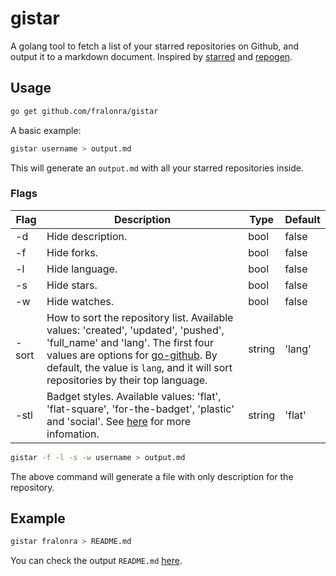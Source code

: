 # gistar

A golang tool to fetch a list of your starred repositories on Github, and output it to a markdown document. Inspired by [starred](https://github.com/maguowei/starred) and [repogen](https://github.com/skyjia/repogen).

## Usage

```bash
go get github.com/fralonra/gistar
```

A basic example:
```bash
gistar username > output.md
```
This will generate an `output.md` with all your starred repositories inside.

### Flags
| Flag | Description | Type | Default |
| --- | --- | --- | --- |
| -d | Hide description. | bool | false |
| -f | Hide forks. | bool | false |
| -l | Hide language. | bool | false |
| -s | Hide stars. | bool | false |
| -w | Hide watches. | bool | false |
| -sort | How to sort the repository list. Available values: 'created', 'updated', 'pushed', 'full_name' and 'lang'. The first four values are options for [go-github](https://godoc.org/github.com/google/go-github/github#RepositoryListOptions). By default, the value is `lang`, and it will sort repositories by their top language. | string | 'lang' |
| -stl | Badget styles. Available values: 'flat', 'flat-square', 'for-the-badget', 'plastic' and 'social'. See [here](https://shields.io/) for more infomation. | string | 'flat' |

```bash
gistar -f -l -s -w username > output.md
```
The above command will generate a file with only description for the repository.

## Example

```bash
gistar fralonra > README.md
```

You can check the output `README.md` [here](https://github.com/fralonra/gistar/tree/master/examples/README.md).
